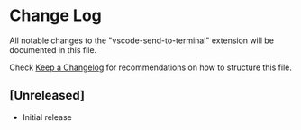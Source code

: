# Change Log

All notable changes to the "vscode-send-to-terminal" extension will be documented in this file.

Check [Keep a Changelog](http://keepachangelog.com/) for recommendations on how to structure this file.

## [Unreleased]

- Initial release